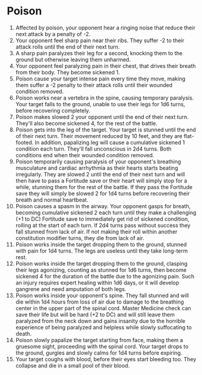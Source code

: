 # Poison

1. Affected by poison, your opponent hear a ringing noise that reduce their next attack by a penalty of -2.
2. Your opponent feel sharp pain near their ribs. They suffer -2 to their attack rolls until the end of their next turn.
3. A sharp pain paralyzes their leg for a second, knocking them to the ground but otherwise leaving them unharmed.
4. Your opponent feel paralyzing pain in their chest, that drives their breath from their body. They become sickened 1.
5. Poison cause your target intense pain every time they move, making them suffer a -2 penalty to their attack rolls until their wounded condition removed.
6. Poison works near a vertebra in the spine, causing temporary paralysis. Your target falls to the ground, unable to use their legs for 1d6 turns, before recovering completely.
7. Poison makes slowed 2 your opponent until the end of their next turn. They'll also become sickened 4, for the rest of the battle.
8. Poison gets into the leg of the target. Your target is stunned until the end of their next turn. Their movement reduced by 10 feet, and they are flat-footed. In addition, papalizing leg will cause a cumulative sickened 1 condition each turn. They'll fall unconscious in 2d4 turns. Both conditions end when their wounded condition removed.
9. Poison temporarily causing paralysis of your opponent's breathing musculature and cardiac arrhythmia as their hearts starts beating irregularly. They are slowed 2 until the end of their next turn and will then have to pass a Fortitude save or their heart will simply stop for a while, stunning them for the rest of the battle. If they pass the Fortitude save they will simply be slowed 2 for 1d4 turns before recovering their breath and normal heartbeat.
10. Poison causes a spasm in the airway. Your opponent gasps for breath, becoming cumulative sickened 2 each turn until they make a challenging (+1 to DC) Fortitude save to immediately get rid of sickened condition, rolling at the start of each turn. If 2d4 turns pass without success they fall stunned from lack of air. If not making their roll within another constitution modifier turns, they die from lack of air.
11. Poison works inside the target dropping them to the ground, stunned with pain for 1d4 turns. The legs are useless until they take long-term rest.
12. Poison works inside the target dropping them to the ground, clasping their legs agonizing, counting as stunned for 1d6 turns, then become sickened 4 for the duration of the battle due to the agonizing pain. Such an injury requires expert healing within 1d6 days, or it will develop gangrene and need amputation of both legs.
13. Poison works inside your opponent's spine. They fall stunned and will die within 1d4 hours from loss of air due to damage to the breathing center in the upper part of the spinal cord. Master Medicine check can save their life but will be hard (+2 to DC) and will still leave them paralyzed from the neck down and gains insanity due to the horrible experience of being paralyzed and helpless while slowly suffocating to death.
14. Poison slowly papalize the target starting from face, making them a gruesome sight, proceeding with the spinal cord. Your target drops to the ground, gurgles and slowly calms for 1d4 turns before expiring.
15. Your target coughs with blood, before their eyes start bleeding too. They collapse and die in a small pool of their blood.

